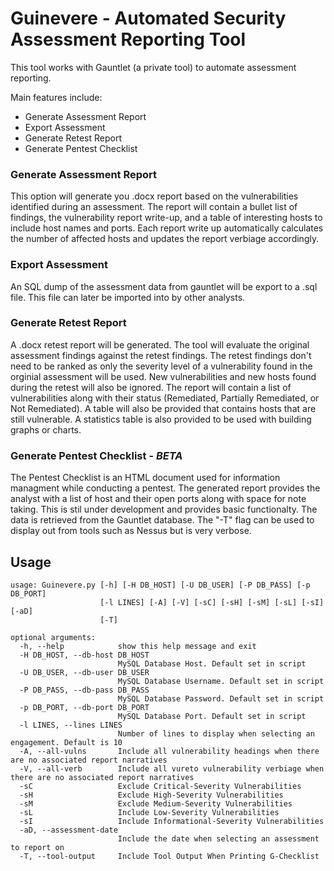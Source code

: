 # Guinevere - Automated Security Assessment Reporting Tool

This tool works with Gauntlet (a private tool) to automate assessment reporting.

Main features include:
* Generate Assessment Report
* Export Assessment
* Generate Retest Report
* Generate Pentest Checklist


### Generate Assessment Report
This option will generate you .docx report based on the vulnerabilities identified during an assessment. The report will contain a bullet list of findings, the vulnerability report write-up, and a table of interesting hosts to include host names and ports. Each report write up automatically calculates the number of affected hosts and updates the report verbiage accordingly.

### Export Assessment
An SQL dump of the assessment data from gauntlet will be export to a .sql file. This file can later be imported into by other analysts.

### Generate Retest Report
A .docx retest report will be generated. The tool will evaluate the original assessment findings against the retest findings. The retest findings don't need to be ranked as only the severity level of a vulnerability found in the orginial assessment will be used. New vulnerabilities and new hosts found during the retest will also be ignored. The report will contain a list of vulnerabilities along with their status (Remediated, Partially Remediated, or Not Remediated). A table will also be provided that contains hosts that are still vulnerable. A statistics table is also provided to be used with building graphs or charts.

### Generate Pentest Checklist - *BETA*
The Pentest Checklist is an HTML document used for information managment while conducting a pentest. The generated report provides the analyst with a list of host and their open ports along with space for note taking. This is stil under development and provides basic functionalty. The data is retrieved from the Gauntlet database. The "-T" flag can be used to display out from tools such as Nessus but is very verbose. 

## Usage
```
usage: Guinevere.py [-h] [-H DB_HOST] [-U DB_USER] [-P DB_PASS] [-p DB_PORT]
                    [-l LINES] [-A] [-V] [-sC] [-sH] [-sM] [-sL] [-sI] [-aD]
                    [-T]

optional arguments:
  -h, --help            show this help message and exit
  -H DB_HOST, --db-host DB_HOST
                        MySQL Database Host. Default set in script
  -U DB_USER, --db-user DB_USER
                        MySQL Database Username. Default set in script
  -P DB_PASS, --db-pass DB_PASS
                        MySQL Database Password. Default set in script
  -p DB_PORT, --db-port DB_PORT
                        MySQL Database Port. Default set in script
  -l LINES, --lines LINES
                        Number of lines to display when selecting an engagement. Default is 10
  -A, --all-vulns       Include all vulnerability headings when there are no associated report narratives
  -V, --all-verb        Include all vureto vulnerability verbiage when there are no associated report narratives
  -sC                   Exclude Critical-Severity Vulnerabilities
  -sH                   Exclude High-Severity Vulnerabilities
  -sM                   Exclude Medium-Severity Vulnerabilities
  -sL                   Include Low-Severity Vulnerabilities
  -sI                   Include Informational-Severity Vulnerabilities
  -aD, --assessment-date
                        Include the date when selecting an assessment to report on
  -T, --tool-output     Include Tool Output When Printing G-Checklist
  ```

